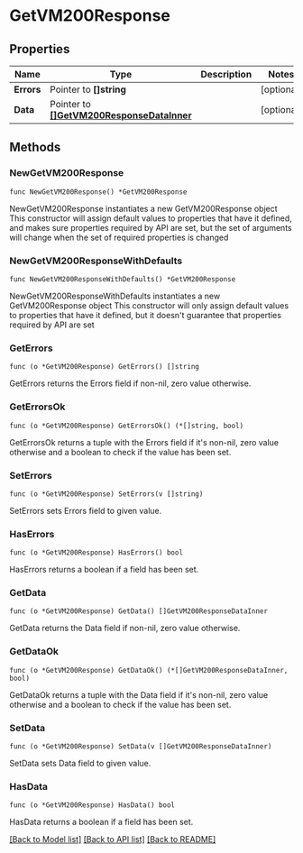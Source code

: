 # GetVM200Response

## Properties

Name | Type | Description | Notes
------------ | ------------- | ------------- | -------------
**Errors** | Pointer to **[]string** |  | [optional] 
**Data** | Pointer to [**[]GetVM200ResponseDataInner**](GetVM200ResponseDataInner.md) |  | [optional] 

## Methods

### NewGetVM200Response

`func NewGetVM200Response() *GetVM200Response`

NewGetVM200Response instantiates a new GetVM200Response object
This constructor will assign default values to properties that have it defined,
and makes sure properties required by API are set, but the set of arguments
will change when the set of required properties is changed

### NewGetVM200ResponseWithDefaults

`func NewGetVM200ResponseWithDefaults() *GetVM200Response`

NewGetVM200ResponseWithDefaults instantiates a new GetVM200Response object
This constructor will only assign default values to properties that have it defined,
but it doesn't guarantee that properties required by API are set

### GetErrors

`func (o *GetVM200Response) GetErrors() []string`

GetErrors returns the Errors field if non-nil, zero value otherwise.

### GetErrorsOk

`func (o *GetVM200Response) GetErrorsOk() (*[]string, bool)`

GetErrorsOk returns a tuple with the Errors field if it's non-nil, zero value otherwise
and a boolean to check if the value has been set.

### SetErrors

`func (o *GetVM200Response) SetErrors(v []string)`

SetErrors sets Errors field to given value.

### HasErrors

`func (o *GetVM200Response) HasErrors() bool`

HasErrors returns a boolean if a field has been set.

### GetData

`func (o *GetVM200Response) GetData() []GetVM200ResponseDataInner`

GetData returns the Data field if non-nil, zero value otherwise.

### GetDataOk

`func (o *GetVM200Response) GetDataOk() (*[]GetVM200ResponseDataInner, bool)`

GetDataOk returns a tuple with the Data field if it's non-nil, zero value otherwise
and a boolean to check if the value has been set.

### SetData

`func (o *GetVM200Response) SetData(v []GetVM200ResponseDataInner)`

SetData sets Data field to given value.

### HasData

`func (o *GetVM200Response) HasData() bool`

HasData returns a boolean if a field has been set.


[[Back to Model list]](../README.md#documentation-for-models) [[Back to API list]](../README.md#documentation-for-api-endpoints) [[Back to README]](../README.md)


